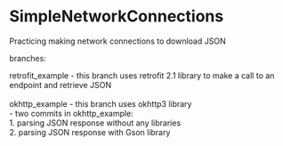 # SimpleNetworkConnections
Practicing making network connections to download JSON

branches:

retrofit_example - this branch uses retrofit 2.1 library to make a call to an endpoint and retrieve JSON
<br>
<br>
okhttp_example - this branch uses okhttp3 library
<br>
    - two commits in okhttp_example:
    <br>
          1. parsing JSON response without any libraries
          <br>
          2. parsing JSON response with Gson library
